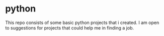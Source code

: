 # python

This repo consists of some basic python projects that i created. I am open to suggestions for projects that could help me in finding a job.

